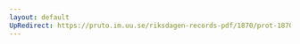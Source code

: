 ```yaml
---
layout: default
UpRedirect: https://pruto.im.uu.se/riksdagen-records-pdf/1870/prot-1870--fk--421/prot-1870--fk--421_044.pdf
---
```

